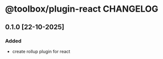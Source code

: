 # @toolbox/plugin-react CHANGELOG

## 0.1.0 [22-10-2025]

### Added

- create rollup plugin for react
